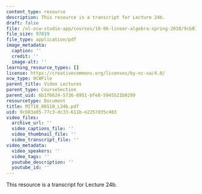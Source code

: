 ```yaml
---
content_type: resource
description: This resource is a transcript for Lecture 24b.
draft: false
file: /ol-ocw-studio-app/courses/18-06-linear-algebra-spring-2010/9cb83a0577c3dc33611be2257d35c403_MIT18_06S10_L24b.pdf
file_size: 97819
file_type: application/pdf
image_metadata:
  caption: ''
  credit: ''
  image-alt: ''
learning_resource_types: []
license: https://creativecommons.org/licenses/by-nc-sa/4.0/
ocw_type: OCWFile
parent_title: Video Lectures
parent_type: CourseSection
parent_uid: 6b1f6624-5736-6951-bfe8-5945521b0299
resourcetype: Document
title: MIT18_06S10_L24b.pdf
uid: 9cb83a05-77c3-dc33-611b-e2257d35c403
video_files:
  archive_url: ''
  video_captions_file: ''
  video_thumbnail_file: ''
  video_transcript_file: ''
video_metadata:
  video_speakers: ''
  video_tags: ''
  youtube_description: ''
  youtube_id: ''
---
```

This resource is a transcript for Lecture 24b.
